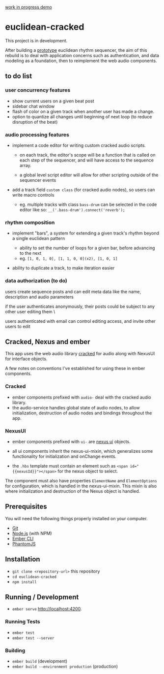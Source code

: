 
[work in progress demo](https://euclidean-cracked.firebaseapp.com)

# euclidean-cracked
This project is in development.

After building a  [prototype](https://cracked-doodles.firebaseapp.com/doodles/sequencer) euclidean rhythm sequencer, the aim of this rebuild is to deal with application concerns such as authentication, and data modeling as a foundation, then to reimplement the web audio components.

## to do list
### user concurrency features
* show current users on a given beat post
* sidebar chat window
* flash of color on a given track when another user has made a change.
* option to quantize all changes until beginning of next loop (to reduce disruption of the beat)

### audio processing features
* implement a code editor for writing custom cracked audio scripts.
  - on each track, the editor's scope will be a function that is called on each step of the sequencer, and will have access to the sequence array.

  - a global level script editor will allow for other scripting outside of the sequencer events

* add a track field `custom class` (for cracked audio nodes), so users can write macro controls
  - eg. multiple tracks with class `bass-drum` can be selected in the code editor like so:  `__('.bass-drum').connect('reverb');`


### rhythm composition
* implement "bars",  a system for extending a given track's rhythm beyond a single euclidean pattern
  - ability to set the number of loops for a given bar, before advancing to the next
  - eg. `[1, 0, 1, 0], [1, 1, 0, 0](x2), [1, 0, 1]`

* ability to duplicate a track, to make iteration easier


### data authorization (to do)
users create sequence posts and can edit meta data like the name, description and audio parameters

if the user authenticates anonymously, their posts could be subject to any other user editing them \

users authenticated with email can control editing access, and invite other users to edit


## Cracked, Nexus and ember
This app uses the web audio library [cracked](https://github.com/billorcutt/i_dropped_my_phone_the_screen_cracked) for audio along with NexusUI for interface objects.

A few notes on conventions I've established for using these in ember components.

### Cracked
- ember components prefixed with `audio-` deal with the cracked audio library.
- the audio-service handles global state of audio nodes, to allow initialization, destruction of audio nodes and bindings throughout the app.


### NexusUI
- ember components prefixed with `ui-` are [nexus ui](nexus-js.github.io/ui/) objects.
- all ui components inherit the nexus-ui-mixin, which generalizes some functionality for initialization and onChange events.

- the `.hbs` template must contain an element such as `<span id="{{nexusId}}"></span>` for the nexus object to select.


The component must also have properties `ElementName` and `ElementOptions` for configuration, which is handled in the nexus-ui-mixin. This mixin is also where initialization and destruction of the Nexus object is handled.


## Prerequisites

You will need the following things properly installed on your computer.

* [Git](https://git-scm.com/)
* [Node.js](https://nodejs.org/) (with NPM)
* [Ember CLI](https://ember-cli.com/)
* [PhantomJS](http://phantomjs.org/)

## Installation

* `git clone <repository-url>` this repository
* `cd euclidean-cracked`
* `npm install`

## Running / Development

* `ember serve`
[http://localhost:4200](http://localhost:4200).

### Running Tests

* `ember test`
* `ember test --server`

### Building

* `ember build` (development)
* `ember build --environment production` (production)
